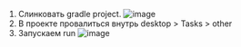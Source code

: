 1. Слинковать gradle project.
![image](https://github.com/kruvasan007/22209-Surkova-JAVA/assets/63773297/dc0c3a03-f96b-48d1-8bb5-86ac097409c4)
2. В проекте провалиться внутрь desktop > Tasks > other
3. Запускаем run
![image](https://github.com/kruvasan007/22209-Surkova-JAVA/assets/63773297/1c24676b-ba5a-4e79-872d-2fe814b89f3e)
